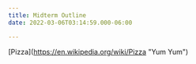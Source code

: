 ```yaml
---
title: Midterm Outline
date: 2022-03-06T03:14:59.000-06:00

---
```

\[Pizza\](https://en.wikipedia.org/wiki/Pizza "Yum Yum")